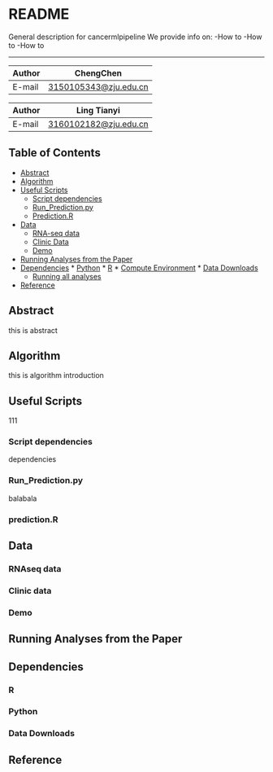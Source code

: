 README
===========================
General description for cancermlpipeline
We provide info on:
-How to
-How to
-How to 
****

|Author|ChengChen|
|---|---|
|E-mail|3150105343@zju.edu.cn|

|Author|Ling Tianyi|
|---|---|
|E-mail|3160102182@zju.edu.cn|

## Table of Contents
* [Abstract](#abstract)
* [Algorithm](#algorithm)
* [Useful Scripts](#useful-script)
   * [Script dependencies](#script-dependencies)
   * [Run_Prediction.py](#Run_Prediction.py)
   * [Prediction.R](#prediction)
* [Data](#data)
   * [RNA-seq data](#RNAseq)
   * [Clinic Data](#clinicdata)
   * [Demo](#result-files)
* [Running Analyses from the Paper](#running-analyses-from-the-paper)
* [Dependencies](#dependencies)
      * [Python](#python)
      * [R](#r)
      * [Compute Environment](#compute-environment)
      * [Data Downloads](#data-downloads)
   * [Running all analyses](#running-all-analyses)
* [Reference](#reference)

## Abstract
this is abstract


## Algorithm

this is algorithm introduction

## Useful Scripts
111

### Script dependencies
dependencies 

### Run_Prediction.py
balabala

### prediction.R

## Data

### RNAseq data

### Clinic data

### Demo

##  Running Analyses from the Paper

## Dependencies

### R

### Python

### Data Downloads

## Reference